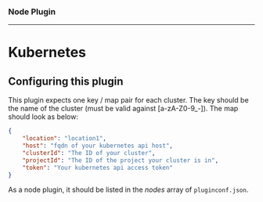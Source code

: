 ### Node Plugin
---
# Kubernetes
## Configuring this plugin

This plugin expects one key / map pair for each cluster.
The key should be the name of the cluster (must be valid against [a-zA-Z0-9_-]). The map should look as below:

```json
{
    "location": "location1",
    "host": "fqdn of your kubernetes api host",
    "clusterId": "The ID of your cluster",
    "projectId": "The ID of the project your cluster is in",
    "token": "Your kubernetes api access token"
}
```

As a node plugin, it should be listed in the *nodes* array of `pluginconf.json`.